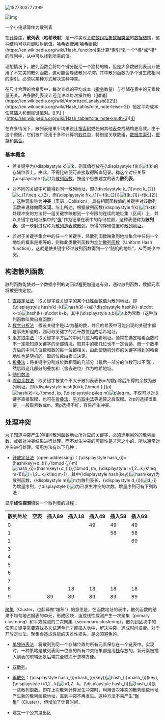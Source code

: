 ![1527303777399](/tmp/1527303777399.png)

![img](https://upload.wikimedia.org/wikipedia/commons/thumb/7/7d/Hash_table_3_1_1_0_1_0_0_SP.svg/315px-Hash_table_3_1_1_0_1_0_0_SP.svg.png)

一个小电话簿作为散列表

在[计算中](https://en.wikipedia.org/wiki/Computing)，**散列表**（**哈希映射**）是一种实现[关联数组](https://en.wikipedia.org/wiki/Associative_array)[抽象数据类型](https://en.wikipedia.org/wiki/Abstract_data_type)的[数据结构](https://en.wikipedia.org/wiki/Data_structure)，这种结构可以将[键](https://en.wikipedia.org/wiki/Unique_key)映射到[值](https://en.wikipedia.org/wiki/Value_(computer_science))。哈希表使用[哈希函数](https://en.wikipedia.org/wiki/Hash_function)来计算*索引*到一个*桶*或*槽*的阵列中，从中可以找到所需的值。

理想情况下，散列函数会将每个键分配给一个独特的桶，但是大多数散列表设计使用了不完美的散列函数，这可能会导致散列*冲突*，其中散列函数为多个键生成相同的索引。必须以某种方式解决这种冲突。

在尺寸合理的哈希表中，每次查找的平均成本（[指令](https://en.wikipedia.org/wiki/Instruction_(computer_science))数量）与存储在表中的元素数量无关。许多散列表设计还允许以每次操作的（[摊销](https://en.wikipedia.org/wiki/Amortized_analysis)[[2\]](https://en.wikipedia.org/wiki/Hash_table#cite_note-leiser-2)）恒定平均成本任意插入和删除键值对。[[3\] ](https://en.wikipedia.org/wiki/Hash_table#cite_note-knuth-3)[[4\]](https://en.wikipedia.org/wiki/Hash_table#cite_note-cormen-4)

在许多情况下，散列表结果平均来说比[搜索树](https://en.wikipedia.org/wiki/Search_tree)或任何其他[表](https://en.wikipedia.org/wiki/Table_(computing))查找结构更高效。由于这个原因，它们被广泛用于多种计算机[软件中](https://en.wikipedia.org/wiki/Software)，特别是关联数组，[数据库索引](https://en.wikipedia.org/wiki/Database_index)，[缓存](https://en.wikipedia.org/wiki/Cache_(computing))和[集合](https://en.wikipedia.org/wiki/Set_(abstract_data_type))。

### 基本概念

- 若关键字为{\displaystyle k}![k](https://wikimedia.org/api/rest_v1/media/math/render/svg/c3c9a2c7b599b37105512c5d570edc034056dd40)，则其值存放在{\displaystyle f(k)}![f(k)](https://wikimedia.org/api/rest_v1/media/math/render/svg/c36f16f5357aeb5b0fa2fe3040e74282d62f8881)的存储位置上。由此，不需比较便可直接取得所查记录。称这个对应关系{\displaystyle f}![f](https://wikimedia.org/api/rest_v1/media/math/render/svg/132e57acb643253e7810ee9702d9581f159a1c61)为[散列函数](https://zh.wikipedia.org/wiki/%E6%95%A3%E5%88%97%E5%87%BD%E6%95%B0)，按这个思想建立的表为**散列表**。

- 对不同的关键字可能得到同一散列地址，即{\displaystyle k_{1}\neq k_{2}}![k_{1}\neq k_{2}](https://wikimedia.org/api/rest_v1/media/math/render/svg/f2b910a452063a4769272110d8d22cab053d433d)，而{\displaystyle f(k_{1})=f(k_{2})}![f(k_{1})=f(k_{2})](https://wikimedia.org/api/rest_v1/media/math/render/svg/fa1d43b27a17bf57baf12626ad7cfbf8ee9bb96d)，这种现象称为**冲突**（英语：Collision）。具有相同函数值的关键字对该散列函数来说称做**同义词**。综上所述，根据散列函数{\displaystyle f(k)}![f(k)](https://wikimedia.org/api/rest_v1/media/math/render/svg/c36f16f5357aeb5b0fa2fe3040e74282d62f8881)和处理冲突的方法将一组关键字映射到一个有限的连续的地址集（区间）上，并以关键字在地址集中的“[像](https://zh.wikipedia.org/wiki/%E5%83%8F_(%E6%95%B8%E5%AD%B8))”作为记录在表中的存储位置，这种表便称为**散列表**，这一映射过程称为[散列造表](https://zh.wikipedia.org/wiki/%E6%95%A3%E5%88%97)或[散列](https://zh.wikipedia.org/wiki/%E6%95%A3%E5%88%97)，所得的存储位置称[散列地址](https://zh.wikipedia.org/w/index.php?title=%E6%95%A3%E5%88%97%E5%9C%B0%E5%9D%80&action=edit&redlink=1)。

- 若对于关键字集合中的任一个关键字，经散列函数映象到地址集合中任何一个地址的概率是相等的，则称此类散列函数为[均匀散列函数](https://zh.wikipedia.org/w/index.php?title=%E5%9D%87%E5%8C%80%E6%95%A3%E5%88%97%E5%87%BD%E6%95%B0&action=edit&redlink=1)（Uniform Hash function），这就是使关键字经过散列函数得到一个“随机的地址”，从而减少冲突。

## 构造散列函数

散列函数能使对一个数据序列的访问过程更加迅速有效，通过散列函数，数据元素将被更快定位。

1. [直接定址法](https://zh.wikipedia.org/w/index.php?title=%E7%9B%B4%E6%8E%A5%E5%AE%9A%E5%9D%80%E6%B3%95&action=edit&redlink=1)：取关键字或关键字的某个线性函数值为散列地址。即{\displaystyle hash(k)=k}![hash(k)=k](https://wikimedia.org/api/rest_v1/media/math/render/svg/92632e59ab25c8f6d526ea9fb9cf4e014912afe3)或{\displaystyle hash(k)=a\cdot k+b}![hash(k)=a\cdot k+b](https://wikimedia.org/api/rest_v1/media/math/render/svg/989ebc7db55ece5d29e2a8baa005e876ef486e4e)，其中{\displaystyle a\,b}![a\,b](https://wikimedia.org/api/rest_v1/media/math/render/svg/c05a31dfe5e0968f155a73d46d6fbb44d412960e)为常数（这种散列函数叫做自身函数）
2. [数字分析法](https://zh.wikipedia.org/w/index.php?title=%E6%95%B0%E5%AD%97%E5%88%86%E6%9E%90%E6%B3%95&action=edit&redlink=1)：假设关键字是以*r*为基的数，并且哈希表中可能出现的关键字都是事先知道的，则可取关键字的若干数位组成哈希地址。
3. [平方取中法](https://zh.wikipedia.org/wiki/%E5%B9%B3%E6%96%B9%E5%8F%96%E4%B8%AD%E6%B3%95)：取关键字平方后的中间几位为哈希地址。通常在选定哈希函数时不一定能知道关键字的全部情况，取其中的哪几位也不一定合适，而一个数平方后的中间几位数和数的每一位都相关，由此使随机分布的关键字得到的哈希地址也是随机的。取的位数由表长决定。
4. [折叠法](https://zh.wikipedia.org/w/index.php?title=%E6%8A%98%E5%8F%A0%E6%B3%95&action=edit&redlink=1)：将关键字分割成位数相同的几部分（最后一部分的位数可以不同），然后取这几部分的叠加和（舍去进位）作为哈希地址。
5. [随机数法](https://zh.wikipedia.org/w/index.php?title=%E9%9A%8F%E6%9C%BA%E6%95%B0%E6%B3%95&action=edit&redlink=1)
6. [除留余数法](https://zh.wikipedia.org/w/index.php?title=%E9%99%A4%E7%95%99%E4%BD%99%E6%95%B0%E6%B3%95&action=edit&redlink=1)：取关键字被某个不大于散列表表长m的数p除后所得的余数为散列地址。即{\displaystyle hash(k)=k\,{\bmod {\,}}p}![hash(k)=k\,{\bmod  \,}p](https://wikimedia.org/api/rest_v1/media/math/render/svg/bc04a0c2f72156976761fa24dd4ba098855b7dca), {\displaystyle p\leq m}![p\leq m](https://wikimedia.org/api/rest_v1/media/math/render/svg/3aad2b022083cbc8aef0745526f3a448e7d96160)。不仅可以对关键字直接取模，也可在[折叠法](https://zh.wikipedia.org/w/index.php?title=%E6%8A%98%E5%8F%A0%E6%B3%95&action=edit&redlink=1)、[平方取中法](https://zh.wikipedia.org/wiki/%E5%B9%B3%E6%96%B9%E5%8F%96%E4%B8%AD%E6%B3%95)等运算之后取模。对p的选择很重要，一般取素数或m，若p选择不好，容易产生冲突。

## 处理冲突

为了知道冲突产生的相同散列函数地址所对应的关键字，必须选用另外的散列函数，或者对冲突结果进行处理。而不发生冲突的可能性是非常之小的，所以通常对冲突进行处理。常用方法有以下几种：

- [开放定址法](https://zh.wikipedia.org/w/index.php?title=%E5%BC%80%E6%94%BE%E5%AE%9A%E5%9D%80%E6%B3%95&action=edit&redlink=1)（open addressing）：{\displaystyle hash_{i}=(hash(key)+d_{i})\,{\bmod {\,}}m}![hash_{i}=(hash(key)+d_{i})\,{\bmod  \,}m](https://wikimedia.org/api/rest_v1/media/math/render/svg/e9f569136022671abb3e623da1828b31313fd254), {\displaystyle i=1,2...k\,(k\leq m-1)}![i=1,2...k\,(k\leq m-1)](https://wikimedia.org/api/rest_v1/media/math/render/svg/0058c0d7ccf20ae3e766d134568c70a2825da6f5)，其中{\displaystyle hash(key)}![hash(key)](https://wikimedia.org/api/rest_v1/media/math/render/svg/b18811f21bf174d2e231ea20355d09b694a8f0bb)为散列函数，{\displaystyle m}![m](https://wikimedia.org/api/rest_v1/media/math/render/svg/0a07d98bb302f3856cbabc47b2b9016692e3f7bc)为散列表长，{\displaystyle d_{i}}![d_{i}](https://wikimedia.org/api/rest_v1/media/math/render/svg/abe3154db7d4f92fb42dd1f80f52f528c6312e4a)为增量序列，{\displaystyle i}![i](https://wikimedia.org/api/rest_v1/media/math/render/svg/add78d8608ad86e54951b8c8bd6c8d8416533d20)为已发生冲突的次数。增量序列可有下列取法：


显示**线性探测**填装一个散列表的过程：


| 散列地址 | 空表 | 插入89 | 插入18 | 插入49 | 插入58 | 插入69 |
| -------- | ---- | ------ | ------ | ------ | ------ | ------ |
| 0        |      |        |        | 49     | 49     | 49     |
| 1        |      |        |        |        | 58     | 58     |
| 2        |      |        |        |        |        | 69     |
| 3        |      |        |        |        |        |        |
| 4        |      |        |        |        |        |        |
| 5        |      |        |        |        |        |        |
| 6        |      |        |        |        |        |        |
| 7        |      |        |        |        |        |        |
| 8        |      |        | 18     | 18     | 18     | 18     |
| 9        |      | 89     | 89     | 89     | 89     | 89     |


[聚集](https://zh.wikipedia.org/wiki/%E8%81%9A%E9%9B%86)（Cluster，也翻译做“堆积”）的意思是，在函数地址的表中，散列函数的结果不均匀地占据表的单元，形成区块，造成线性探测产生一次聚集（primary clustering）和平方探测的二次聚集（secondary clustering），散列到区块中的任何关键字需要查找多次试选单元才能插入表中，解决冲突，造成时间浪费。对于开放定址法，聚集会造成性能的灾难性损失，是必须避免的。

- [单独链表法](https://zh.wikipedia.org/w/index.php?title=%E5%8D%95%E7%8B%AC%E9%93%BE%E8%A1%A8%E6%B3%95&action=edit&redlink=1)：将散列到同一个存储位置的所有元素保存在一个链表中。实现时，一种策略是散列表同一位置的所有冲突结果都是用[栈](https://zh.wikipedia.org/wiki/%E6%A0%88)存放的，新元素被插入到表的前端还是后端完全取决于怎样方便。

- [双散列](https://zh.wikipedia.org/w/index.php?title=%E5%8F%8C%E6%95%A3%E5%88%97&action=edit&redlink=1)。

- [再散列](https://zh.wikipedia.org/w/index.php?title=%E5%86%8D%E6%95%A3%E5%88%97&action=edit&redlink=1)：{\displaystyle hash_{i}=hash_{i}(key)}![hash_{i}=hash_{i}(key)](https://wikimedia.org/api/rest_v1/media/math/render/svg/f134a19206b07cf80819456a4e6cdbc8d0b21094), {\displaystyle i=1,2...k}![i=1,2...k](https://wikimedia.org/api/rest_v1/media/math/render/svg/9262abfaf2d4cd11525525470afa10c6f278cf96)。{\displaystyle hash_{i}}![hash_{i}](https://wikimedia.org/api/rest_v1/media/math/render/svg/737c8d1775237fdfda89193adb9050394687b026)是一些散列函数。即在上次散列计算发生冲突时，利用该次冲突的散列函数地址产生新的散列函数地址，直到冲突不再发生。这种方法不易产生“[聚集](https://zh.wikipedia.org/wiki/%E8%81%9A%E9%9B%86)”（Cluster），但增加了计算时间。

- 建立一个公共溢出区